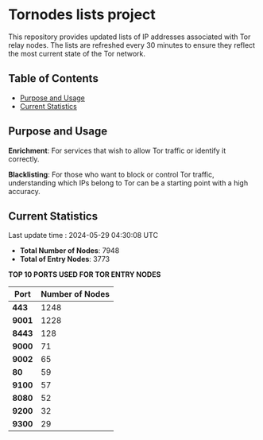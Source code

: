 # Tornodes lists project

This repository provides updated lists of IP addresses associated with Tor relay nodes. The lists are refreshed every 30 minutes to ensure they reflect the most current state of the Tor network.

## Table of Contents

- [Purpose and Usage](#purpose-and-usage)
- [Current Statistics](#current-statistics)


## Purpose and Usage

**Enrichment**: For services that wish to allow Tor traffic or identify it correctly.

**Blacklisting**: For those who want to block or control Tor traffic, understanding which IPs belong to Tor can be a starting point with a high accuracy.

## Current Statistics

Last update time : 2024-05-29 04:30:08 UTC

- **Total Number of Nodes**: 7948
- **Total of Entry Nodes**: 3773

**TOP 10 PORTS USED FOR TOR ENTRY NODES**

| **Port** | **Number of Nodes** |
|------|-----------------|
| **443**   | 1248  |
| **9001**   | 1228  |
| **8443**   | 128  |
| **9000**   | 71  |
| **9002**   | 65  |
| **80**   | 59  |
| **9100**   | 57  |
| **8080**   | 52  |
| **9200**   | 32  |
| **9300**   | 29  |

